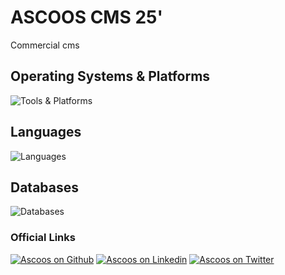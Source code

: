 # ASCOOS CMS 25'

Commercial cms

## Operating Systems & Platforms
<p align="left">
  <img src="https://skillicons.dev/icons?i=windows,linux,raspberrypi&perline=8" alt="Tools & Platforms" />
</p>


## Languages

<p align="left">
  <img src="https://skillicons.dev/icons?i=php,html,css,jquery,js&perline=8" alt="Languages" />
</p>

## Databases
<img src="https://skillicons.dev/icons?i=mysql,postgres,mongodb&perline=8" alt="Databases" />

### Official Links
[![Ascoos on Github](https://skillicons.dev/icons?i=github)](https://github.com/ascoos)
[![Ascoos on Linkedin](https://skillicons.dev/icons?i=linkedin)](https://www.linkedin.com/in/ascoos/)
[![Ascoos on Twitter](https://skillicons.dev/icons?i=twitter)](https://twitter.com/Ascoos)





